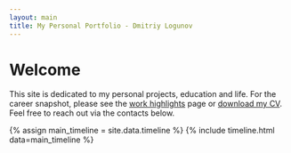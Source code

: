 ```yaml
---
layout: main
title: My Personal Portfolio - Dmitriy Logunov
---
```


# Welcome

This site is dedicated to my personal projects, education and life. For the career snapshot, please see the [work highlights](/work) page or [download my CV](https://docs.google.com/document/d/1-d7ez5A321XL0EQmPcus7xGPVTAtTdeblUMEsGa6Wq4/export?format=docx). Feel free to reach out via the contacts below.

{% assign main_timeline = site.data.timeline %}
{% include timeline.html data=main_timeline %}
